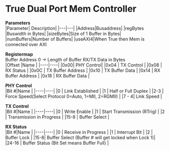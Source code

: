 
# True Dual Port Mem Controller  
  
**Parameters**  
|Parameter| Description|
|---|---|
|Address|Busaddress|
|regBytes |Buswidth in Bytes|
|sizeBytes|Size of 1 Buffer in Bytes|
|numBuffers|Number of Buffers|
|useAXI4|When True then Mem is connected over AXI
  
**Registermap**  
Buffer Address 0 -> Length of Buffer RX/TX Data in Bytes   
|Offset |Name |
|----|----|
|0x00| PHY Control| 
|0x04 | TX Control | 
|0x08 | RX Status | 
|0x0C | TX Buffer Address | 
|0x10 | TX Buffer Data | 
|0x14 | RX Buffer Address | 
|0x18 | RX Buffer Data | 
  
**PHY Control**    
|Bit #|Name |
|----|----|
|0 | Link Established |
|1 | Half or Full Duplex | 
|2-3 | Force Speed(Select Protocol 0=Auto, 1=MII, 2=RGMII) |
|7 - 4| Link Speed |
  
**TX Control**   
|Bit #|Name |
|----|----|
|0 | Write Enable |
|1 | Start Transmission (RTrig) |
|2 | Transmission in Progress |
|15-8 | Buffer Select |
  
**RX Status**  
|Bit #|Name |
|----|----|
|0 | Receive in Progress |
|1 | Interrupt Bit |
|2 | Buffer Lock |
|15-8| Buffer Select (Buffer # will get locked when Lock 1)|
|24-16 | Buffer Status (Bit Set means Buffer Full) |